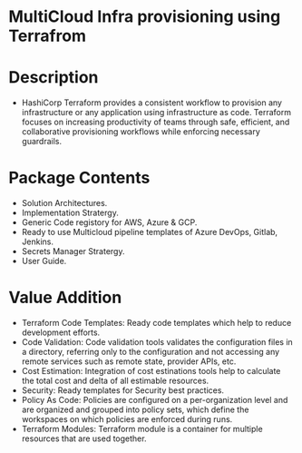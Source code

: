 # MultiCloud Infra provisioning using Terrafrom

# Description
- HashiCorp Terraform provides a consistent workflow to provision any infrastructure or any application using infrastructure as code. Terraform focuses on increasing productivity of teams through safe, efficient, and collaborative provisioning workflows while enforcing necessary guardrails.     

# Package Contents
- Solution Architectures.
- Implementation Stratergy.
- Generic Code registory for AWS, Azure & GCP.
- Ready to use Multicloud pipeline templates of Azure DevOps, Gitlab, Jenkins.
- Secrets Manager Stratergy. 
- User Guide.

# Value Addition
- Terraform Code Templates: Ready code templates which help to reduce development efforts. 
- Code Validation: Code validation tools validates the configuration files in a directory, referring only to the configuration and not accessing any remote services such as remote state, provider APIs, etc.
- Cost Estimation: Integration of cost estinations tools help to calculate the total cost and delta of all estimable resources. 
- Security: Ready templates for Security best practices. 
- Policy As Code: Policies are configured on a per-organization level and are organized and grouped into policy sets, which define the workspaces on which policies are enforced during runs.
- Terraform Modules: Terraform module is a container for multiple resources that are used together. 